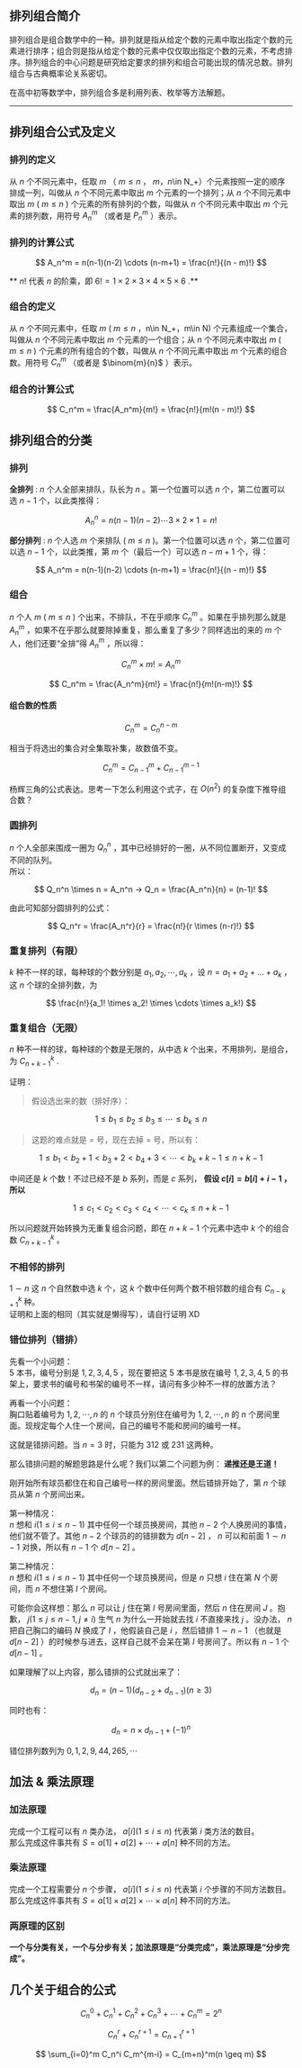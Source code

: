 ## 排列组合简介

排列组合是组合数学中的一种。排列就是指从给定个数的元素中取出指定个数的元素进行排序；组合则是指从给定个数的元素中仅仅取出指定个数的元素，不考虑排序。排列组合的中心问题是研究给定要求的排列和组合可能出现的情况总数。排列组合与古典概率论关系密切。

在高中初等数学中，排列组合多是利用列表、枚举等方法解题。

* * *

## 排列组合公式及定义

### 排列的定义

从 $n$ 个不同元素中，任取 $m$ （ $m\leqslant n$ ， $m$，$n$\in N_+）个元素按照一定的顺序排成一列，叫做从 $n$ 个不同元素中取出 $m$ 个元素的一个排列；从 $n$ 个不同元素中取出 $m$ ( $m\leqslant n$ ) 个元素的所有排列的个数，叫做从 $n$ 个不同元素中取出 $m$ 个元素的排列数，用符号 $A_n^m$ （或者是 $P_n^m$ ）表示。

### 排列的计算公式

$$
A_n^m = n(n-1)(n-2) \cdots (n-m+1) = \frac{n!}{(n - m)!}
$$

 ** $n!$ 代表 $n$ 的阶乘，即 $6! = 1 \times 2 \times 3 \times 4 \times 5 \times 6$ .** 

### 组合的定义

从 $n$ 个不同元素中，任取 $m$ ( $m\leqslant n$ ，n\in N_+，m\in N) 个元素组成一个集合，叫做从 $n$ 个不同元素中取出 $m$ 个元素的一个组合；从 $n$ 个不同元素中取出 $m$ ( $m≤n$ ) 个元素的所有组合的个数，叫做从 $n$ 个不同元素中取出 $m$ 个元素的组合数。用符号 $C_n^m$ （或者是 $\binom{m}{n}$ ）表示。

### 组合的计算公式

$$
C_n^m = \frac{A_n^m}{m!} = \frac{n!}{m!(n - m)!}
$$

## 排列组合的分类

### 排列

 **全排列** : $n$ 个人全部来排队，队长为 $n$ 。第一个位置可以选 $n$ 个，第二位置可以选 $n-1$ 个，以此类推得：

$$
A_n^n = n(n-1)(n-2) \cdots 3 × 2 × 1 = n!
$$

 **部分排列** : $n$ 个人选 $m$ 个来排队 ( $m \le n$ )。第一个位置可以选 $n$ 个，第二位置可以选 $n-1$ 个，以此类推，第 $m$ 个（最后一个）可以选 $n-m+1$ 个，得：

$$
A_n^m = n(n-1)(n-2) \cdots (n-m+1) = \frac{n!}{(n - m)!}
$$

### 组合

 $n$ 个人 $m$ ( $m \le n$ ) 个出来，不排队，不在乎顺序 $C_n^m$ 。如果在乎排列那么就是 $A_n^m$ ，如果不在乎那么就要除掉重复，那么重复了多少？同样选出的来的 $m$ 个人，他们还要“全排”得 $A_n^m$ ，所以得：

$$
C_n^m \times m! = A_n^m
$$

$$
C_n^m = \frac{A_n^m}{m!} = \frac{n!}{m!(n-m)!}
$$

#### 组合数的性质

$$
C_n^m = C_{n}^{n-m}
$$

相当于将选出的集合对全集取补集，故数值不变。

$$
C_n^m = C_{n-1}^{m} + C_{n-1}^{m-1}
$$

杨辉三角的公式表达。思考一下怎么利用这个式子，在 $O(n^2)$ 的复杂度下推导组合数？

### 圆排列

 $n$ 个人全部来围成一圈为 $Q_n^n$ ，其中已经排好的一圈，从不同位置断开，又变成不同的队列。  
所以：

$$
Q_n^n \times n = A_n^n → Q_n = \frac{A_n^n}{n} = (n-1)!
$$

由此可知部分圆排列的公式：

$$
Q_n^r = \frac{A_n^r}{r} = \frac{n!}{r \times (n-r)!}
$$

### 重复排列（有限）

 $k$ 种不一样的球，每种球的个数分别是 $a_1,a_2,\cdots,a_k$ ，设 $n=a_1+a_2+\ldots+a_k$ ，这 $n$ 个球的全排列数，为

$$
\frac{n!}{a_1! \times a_2! \times \cdots \times a_k!}
$$

### 重复组合（无限）

 $n$ 种不一样的球，每种球的个数是无限的，从中选 $k$ 个出来，不用排列，是组合，为 $C_{n+k-1}^{k}$ .

证明：

> 假设选出来的数（排好序）：

$$
1 \le b_1 \le b_2 \le b_3 \le \cdots \le b_k \le n
$$

> 这题的难点就是 $=$ 号，现在去掉 $=$ 号，所以有：

$$
1 \le b_1 < b_2+1 < b_3+2 < b_4+3 < \cdots < b_k+k-1 \le n+k-1
$$

中间还是 $k$ 个数！不过已经不是 $b$ 系列，而是 $c$ 系列， **假设 $c[i]=b[i]+i-1$ ，所以** 

$$
1 \le c_1 < c_2 < c_3 < c_4 < \cdots < c_k \le n+k-1
$$

所以问题就开始转换为无重复组合问题，即在 $n+k-1$ 个元素中选中 $k$ 个的组合数 $C_{n+k-1}^{k}$ 。

### 不相邻的排列

 $1 \sim n$ 这 $n$ 个自然数中选 $k$ 个，这 $k$ 个数中任何两个数不相邻数的组合有 $C_{n-k+1}^{k}$ 种。  
证明和上面的相同（其实就是懒得写），请自行证明 XD

### 错位排列（错排）

先看一个小问题：  
 $5$ 本书，编号分别是 $1,2,3,4,5$ ，现在要把这 5 本书是放在编号 $1,2,3,4,5$ 的书架上，要求书的编号和书架的编号不一样，请问有多少种不一样的放置方法？

再看一个小问题：  
胸口贴着编号为 $1,2,\cdots,n$ 的 $n$ 个球员分别住在编号为 $1,2,\cdots,n$ 的 $n$ 个房间里面。现规定每个人住一个房间，自己的编号不能和房间的编号一样。

这就是错排问题。当 $n=3$ 时，只能为 312 或 231 这两种。

那么错排问题的解题思路是什么呢？我们以第二个问题为例： **递推还是王道！** 

刚开始所有球员都住在和自己编号一样的房间里面。然后错排开始了，第 $n$ 个球员从第 $n$ 个房间出来。

第一种情况：  
 $n$ 想和 $i(1 \le i \le n-1)$ 其中任何一个球员换房间，其他 $n-2$ 个人换房间的事情，他们就不管了。其他 $n-2$ 个球员的的错排数为 $d[n-2]$ ， $n$ 可以和前面 $1 \sim n-1$ 对换，所以有 $n-1$ 个 $d[n-2]$ 。

第二种情况：  
 $n$ 想和 $i(1 \le i \le n-1)$ 其中任何一个球员换房间，但是 $n$ 只想 $i$ 住在第 $N$ 个房间，而 $n$ 不想住第 $I$ 个房间。

可能你会这样想：那么 $n$ 可以让 $j$ 住在第 $I$ 号房间里面，然后 $n$ 住在房间 $J$ 。抱歉， $j(1 \le j \le n-1,j\neq i)$ 生气 $n$ 为什么一开始就去找 $i$ 不直接来找 $j$ 。没办法， $n$ 把自己胸口的编码 $N$ 换成了 $I$ ，他假装自己是 $i$ ，然后错排 $1 \sim n-1$ （也就是 $d[n-2]$ ）的时候参与进去，这样自己就不会呆在第 $I$ 号房间了。所以有 $n-1$ 个 $d[n-1]$ 。

如果理解了以上内容，那么错排的公式就出来了：

$$
d_n = (n-1)(d_{n-2} + d_{n-1}) (n\geq 3)
$$

同时也有：

$$
d_n = n \times d_{n-1} + (-1)^n
$$

错位排列数列为 $0,1,2,9,44,265,\cdots$ 

## 加法 & 乘法原理

### 加法原理

完成一个工程可以有 $n$ 类办法， $a[i](1 \le i \le n)$ 代表第 $i$ 类方法的数目。  
那么完成这件事共有 $S=a[1]+a[2]+\cdots +a[n]$ 种不同的方法。

### 乘法原理

完成一个工程需要分 $n$ 个步骤， $a[i](1 \le i \le n)$ 代表第 $i$ 个步骤的不同方法数目。  
那么完成这件事共有 $S = a[1] \times a[2] \times \cdots \times a[n]$ 种不同的方法。

### 两原理的区别

 **一个与分类有关，一个与分步有关；加法原理是“分类完成”，乘法原理是“分步完成”。** 

## 几个关于组合的公式

$$
C_n^0 + C_n^1 + C_n^2 + C_n^3 + \cdots + C_n^m = 2^n
$$

$$
C_n^r + C_n^{r+1} = C_{n+1}^{r+1}
$$

$$
\sum_{i=0}^m C_n^i C_m^{m-i} = C_{m+n}^m(n \geq m)
$$
